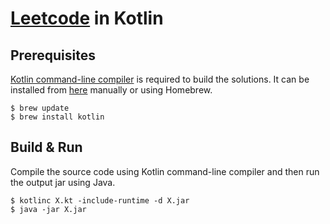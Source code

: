 # [Leetcode](https://leetcode.com/) in Kotlin

## Prerequisites
[Kotlin command-line compiler](https://kotlinlang.org/docs/command-line.html) is required to build the solutions. It can be installed from [here](https://github.com/JetBrains/kotlin/releases/) manually or using Homebrew.

```
$ brew update
$ brew install kotlin
```

## Build & Run
Compile the source code using Kotlin command-line compiler and then run the output jar using Java.

```
$ kotlinc X.kt -include-runtime -d X.jar
$ java -jar X.jar
```
